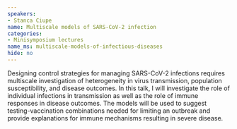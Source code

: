 ```yaml
---
speakers:
- Stanca Ciupe
name: Multiscale models of SARS-CoV-2 infection
categories:
- Minisymposium lectures
name_ms: multiscale-models-of-infectious-diseases
hide: no
---
```

Designing control strategies for managing SARS-CoV-2 infections requires multiscale investigation of heterogeneity in virus transmission, population susceptibility, and disease outcomes. In this talk, I will investigate the role of individual infections in transmission as well as the role of immune responses in disease outcomes. The models will be used to suggest testing-vaccination combinations needed for limiting an outbreak and provide explanations for immune mechanisms resulting in severe disease.



